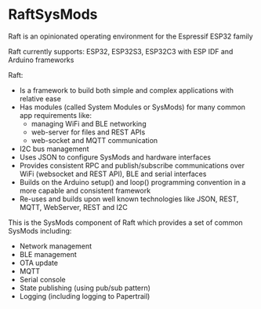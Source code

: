 # RaftSysMods

Raft is an opinionated operating environment for the Espressif ESP32 family

Raft currently supports: ESP32, ESP32S3, ESP32C3 with ESP IDF and Arduino frameworks

Raft:

* Is a framework to build both simple and complex applications with relative ease
* Has modules (called System Modules or SysMods) for many common app requirements like:
    * managing WiFi and BLE networking
    * web-server for files and REST APIs
    * web-socket and MQTT communication
* I2C bus management
* Uses JSON to configure SysMods and hardware interfaces
* Provides consistent RPC and publish/subscribe communications over WiFi (websocket and REST API), BLE and serial interfaces
* Builds on the Arduino setup() and loop() programming convention in a more capable and consistent framework
* Re-uses and builds upon well known technologies like JSON, REST, MQTT, WebServer, REST and I2C

This is the SysMods component of Raft which provides a set of common SysMods including:
* Network management
* BLE management
* OTA update
* MQTT
* Serial console
* State publishing (using pub/sub pattern)
* Logging (including logging to Papertrail)
